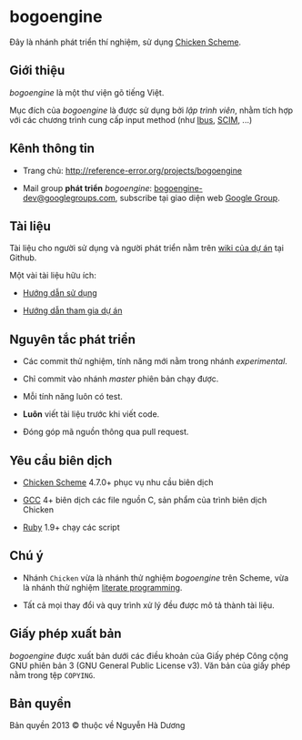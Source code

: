 # bogoengine

Đây là nhánh phát triển thí nghiệm, sử dụng
[Chicken Scheme](http://call-cc.org).

## Giới thiệu

*bogoengine* là một thư viện gõ tiếng Việt.

Mục đích của *bogoengine* là được sử dụng bởi *lập trình viên*, nhằm
tích hợp với các chương trình cung cấp input method (như
[Ibus](http://code.google.com/p/ibus/),
[SCIM](http://sourceforge.net/projects/scim/), ...)

## Kênh thông tin

* Trang chủ: <http://reference-error.org/projects/bogoengine>

* Mail group **phát triển** *bogoengine*:
  <bogoengine-dev@googlegroups.com>, subscribe tại giao diện web
  [Google Group](http://groups.google.com/group/bogoengine-dev/).

## Tài liệu

Tài liệu cho người sử dụng và người phát triển nằm trên
[wiki của dự án](https://github.com/cmpitg/bogoengine/wiki) tại
Github.

Một vài tài liệu hữu ích:

* [Hướng dẫn sử dụng](TODO)

* [Hướng dẫn tham gia dự án](TODO)

## Nguyên tắc phát triển

* Các commit thử nghiệm, tính năng mới nằm trong nhánh *experimental*.

* Chỉ commit vào nhánh *master* phiên bản chạy được.

* Mỗi tính năng luôn có test.

* **Luôn** viết tài liệu trước khi viết code.

* Đóng góp mã nguồn thông qua pull request.

## Yêu cầu biên dịch

* [Chicken Scheme](http://call-cc.org/) 4.7.0+ phục vụ nhu cầu biên dịch

* [GCC](http://gcc.gnu.org) 4+ biên dịch các file nguồn C, sản phẩm của trình
  biên dịch Chicken

* [Ruby](http://ruby-lang.org) 1.9+ chạy các script

## Chú ý

* Nhánh `Chicken` vừa là nhánh thử nghiệm *bogoengine* trên Scheme, vừa là
  nhánh thử nghiệm
  [literate programming](http://en.wikipedia.org/wiki/Literate_programming).

* Tất cả mọi thay đổi và quy trình xử lý đều được mô tả thành tài liệu.

## Giấy phép xuất bản

*bogoengine* được xuất bản dưới các điều khoản của Giấy phép Công cộng
GNU phiên bản 3 (GNU General Public License v3).  Văn bản của giấy
phép nằm trong tệp `COPYING`.

## Bản quyền

Bản quyền 2013 © thuộc về Nguyễn Hà Dương <cmpitgATgmaildotcom>
